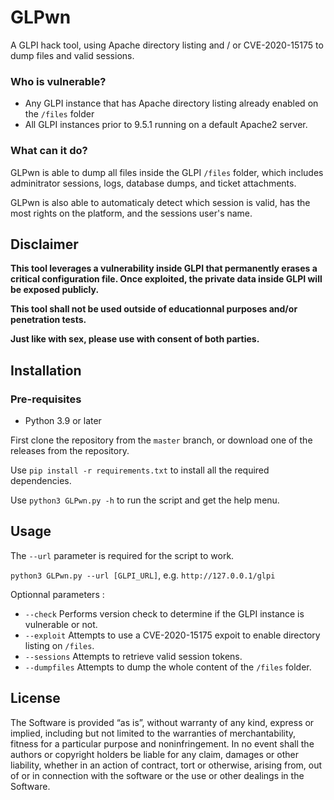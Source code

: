 # GLPwn
 A GLPI hack tool, using Apache directory listing and / or CVE-2020-15175 to dump files and valid sessions.

### Who is vulnerable?
- Any GLPI instance that has Apache directory listing already enabled on the `/files` folder
- All GLPI instances prior to 9.5.1 running on a default Apache2 server.

### What can it do?
GLPwn is able to dump all files inside the GLPI `/files` folder, which includes adminitrator sessions, logs, database dumps, and ticket attachments.

GLPwn is also able to automaticaly detect which session is valid, has the most rights on the platform, and the sessions user's name.

## Disclaimer
**This tool leverages a vulnerability inside GLPI that permanently erases a critical configuration file. Once exploited, the private data inside GLPI will be exposed publicly.**

**This tool shall not be used outside of educationnal purposes and/or penetration tests.**

**Just like with sex, please use with consent of both parties.**

## Installation
### Pre-requisites
- Python 3.9 or later

First clone the repository from the `master` branch, or download one of the releases from the repository.

Use `pip install -r requirements.txt` to install all the required dependencies.

Use `python3 GLPwn.py -h` to run the script and get the help menu.

## Usage
The `--url` parameter is required for the script to work. 

`python3 GLPwn.py --url [GLPI_URL]`, e.g. `http://127.0.0.1/glpi`

Optionnal parameters : 

 - `--check` Performs version check to determine if the GLPI instance is vulnerable or not.
 - `--exploit` Attempts to use a CVE-2020-15175 expoit to enable directory listing on `/files`.
 - `--sessions` Attempts to retrieve valid session tokens.
 - `--dumpfiles` Attempts to dump the whole content of the `/files` folder.

## License
The Software is provided “as is”, without warranty of any kind, express or implied, including but not limited to the warranties of merchantability, fitness for a particular purpose and noninfringement. In no event shall the authors or copyright holders be liable for any claim, damages or other liability, whether in an action of contract, tort or otherwise, arising from, out of or in connection with the software or the use or other dealings in the Software.